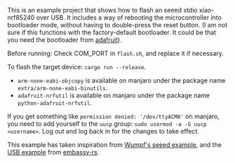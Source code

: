 This is an example project that shows how to flash an seeed stdio xiao-nrf85240 over USB.
It includes a way of rebooting the microcontroller into bootloader mode, without having to double-press the reset button. (I am not sure if this functions with the factory-default bootloader. It could be that you need the bootloader from [adafruit](https://github.com/mike1808/PIO_SEEED_Adafruit_nRF52_Arduino)).

Before running: Check COM_PORT in `flash.sh`, and replace it if necessary.

To flash the target device: `cargo run --release`.

- `arm-none-eabi-objcopy` is available on manjaro under the package name `extra/arm-none-eabi-binutils`.
- `adafruit-nrfutil` is available on manjaro under the package name `python-adafruit-nrfutil`.

If you get something like `permission denied: '/dev/ttyACM0'` on manjaro, you need to add yourself to the `uucp` group: `sudo usermod -a -G uucp <username>`.
Log out and log back in for the changes to take effect.

This example has taken inspiration from [Wumpf's seeed example](https://github.com/Wumpf/Seeed-nRF52840-Sense-projects/tree/main), and the [USB example](https://github.com/embassy-rs/embassy/blob/main/examples/nrf52840/src/bin/usb_serial.rs) from [embassy-rs](https://embassy.dev/).